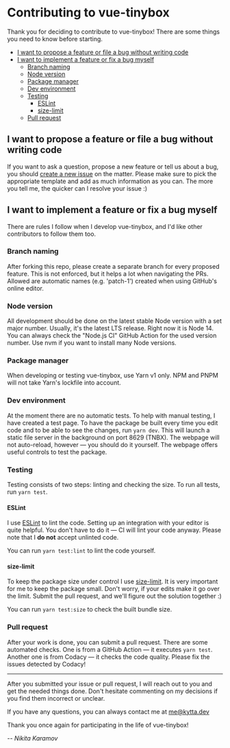 # Contributing to vue-tinybox

Thank you for deciding to contribute to vue-tinybox! There are some things you need to know before starting.

- [I want to propose a feature or file a bug without writing code](#i-want-to-propose-a-feature-or-file-a-bug-without-writing-code)
- [I want to implement a feature or fix a bug myself](#i-want-to-implement-a-feature-or-fix-a-bug-myself)
  - [Branch naming](#branch-naming)
  - [Node version](#node-version)
  - [Package manager](#package-manager)
  - [Dev environment](#dev-environment)
  - [Testing](#testing)
    - [ESLint](#eslint)
    - [size-limit](#size-limit)
  - [Pull request](#pull-request)

## I want to propose a feature or file a bug without writing code

If you want to ask a question, propose a new feature or tell us about a bug, you should [create a new issue](https://github.com/kytta/vue-tinybox/issues/new/choose) on the matter. Please make sure to pick the appropriate template and add as much information as you can. The more you tell me, the quicker can I resolve your issue :)

## I want to implement a feature or fix a bug myself

There are rules I follow when I develop vue-tinybox, and I'd like other contributors to follow them too.

### Branch naming

After forking this repo, please create a separate branch for every proposed feature. This is not enforced, but it helps a lot when navigating the PRs. Allowed are automatic names (e.g. 'patch-1') created when using GitHub's online editor.

### Node version

All development should be done on the latest stable Node version with a set major number. Usually, it's the latest LTS release. Right now it is Node 14. You can always check the "Node.js CI" GitHub Action for the used version number. Use nvm if you want to install many Node versions.

### Package manager

When developing or testing vue-tinybox, use Yarn v1 only. NPM and PNPM will not take Yarn's lockfile into account.

### Dev environment

At the moment there are no automatic tests. To help with manual testing, I have created a test page. To have the package be built every time you edit code and to be able to see the changes, run `yarn dev`. This will launch a static file server in the background on port 8629 (TNBX). The webpage will not auto-reload, however — you should do it yourself. The webpage offers useful controls to test the package.

### Testing

Testing consists of two steps: linting and checking the size. To run all tests, run `yarn test`.

#### ESLint

I use [ESLint](https://eslint.org/) to lint the code. Setting up an integration with your editor is quite helpful. You don't have to do it — CI will lint your code anyway. Please note that I **do not** accept unlinted code.

You can run `yarn test:lint` to lint the code yourself.

#### size-limit

To keep the package size under control I use [size-limit](https://github.com/ai/size-limit). It is very important for me to keep the package small. Don't worry, if your edits make it go over the limit. Submit the pull request, and we'll figure out the solution together :)

You can run `yarn test:size` to check the built bundle size.

### Pull request

After your work is done, you can submit a pull request. There are some automated checks. One is from a GitHub Action — it executes `yarn test`. Another one is from Codacy — it checks the code quality. Please fix the issues detected by Codacy!

---

After you submitted your issue or pull request, I will reach out to you and get the needed things done. Don't hesitate commenting on my decisions if you find them incorrect or unclear.

If you have any questions, you can always contact me at [me@kytta.dev](mailto:me@kytta.dev)

Thank you once again for participating in the life of vue-tinybox!

-- _Nikita Karamov_
